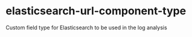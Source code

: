 # elasticsearch-url-component-type
Custom field type for Elasticsearch to be used in the log analysis
